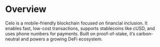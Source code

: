 # Overview

Celo is a mobile-friendly blockchain focused on financial inclusion.
It enables fast, low-cost transactions, supports stablecoins like cUSD, and uses phone numbers for payments.
Built on proof-of-stake, it’s carbon-neutral and powers a growing DeFi ecosystem.

